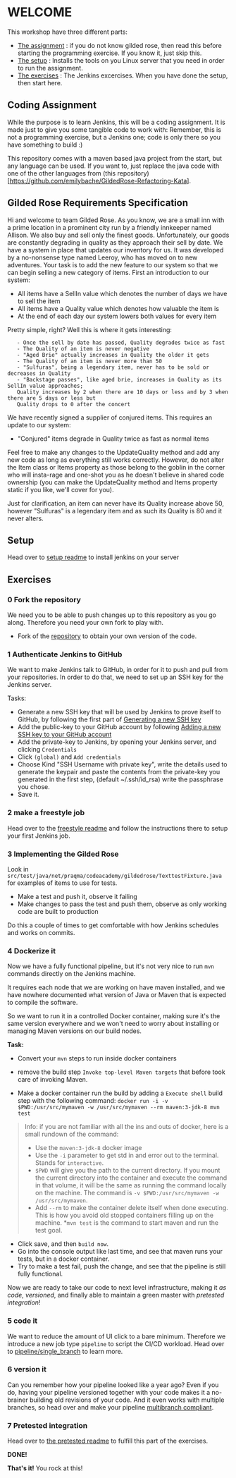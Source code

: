 # WELCOME

This workshop have three different parts:

* [The assignment](#coding-assignment) : if you do not know gilded rose, then read this before starting the programming exercise. If you know it, just skip this.
* [The setup](#setup) : Installs the tools on you Linux server that you need in order to run the assignment.
* [The exercises](#exercises) : The Jenkins excercises. When you have done the setup, then start here.

## Coding Assignment

While the purpose is to learn Jenkins, this will be a coding assignment. It is made just to give you some tangible code to work with:
Remember, this is not a programming exercise, but a Jenkins one; code is only there so you have something to build :)

This repository comes with a maven based java project from the start, but any language can be used. If you want to, just replace the java code with one of the other languages from (this repository)[https://github.com/emilybache/GildedRose-Refactoring-Kata].

## Gilded Rose Requirements Specification

Hi and welcome to team Gilded Rose. As you know, we are a small inn with a prime location in a
prominent city run by a friendly innkeeper named Allison. We also buy and sell only the finest goods.
Unfortunately, our goods are constantly degrading in quality as they approach their sell by date. We
have a system in place that updates our inventory for us. It was developed by a no-nonsense type named
Leeroy, who has moved on to new adventures. Your task is to add the new feature to our system so that
we can begin selling a new category of items. First an introduction to our system:

   - All items have a SellIn value which denotes the number of days we have to sell the item
   - All items have a Quality value which denotes how valuable the item is
   - At the end of each day our system lowers both values for every item

Pretty simple, right? Well this is where it gets interesting:

       - Once the sell by date has passed, Quality degrades twice as fast
       - The Quality of an item is never negative
       - "Aged Brie" actually increases in Quality the older it gets
       - The Quality of an item is never more than 50
       - "Sulfuras", being a legendary item, never has to be sold or decreases in Quality
       - "Backstage passes", like aged brie, increases in Quality as its SellIn value approaches;
	   Quality increases by 2 when there are 10 days or less and by 3 when there are 5 days or less but
   	   Quality drops to 0 after the concert

We have recently signed a supplier of conjured items. This requires an update to our system:

   - "Conjured" items degrade in Quality twice as fast as normal items

Feel free to make any changes to the UpdateQuality method and add any new code as long as everything
still works correctly. However, do not alter the Item class or Items property as those belong to the
goblin in the corner who will insta-rage and one-shot you as he doesn't believe in shared code
ownership (you can make the UpdateQuality method and Items property static if you like, we'll cover
for you).

Just for clarification, an item can never have its Quality increase above 50, however "Sulfuras" is a
legendary item and as such its Quality is 80 and it never alters.

## Setup

Head over to [setup readme](setup/README.md) to install jenkins on your server

## Exercises

### 0 Fork the repository

We need you to be able to push changes up to this repository as you go along. Therefore you need your own fork to play with.

* Fork of the [repository](https://github.com/praqma-training/jenkins-workshop) to obtain your own version of the code.

### 1 Authenticate Jenkins to GitHub

We want to make Jenkins talk to GitHub, in order for it to push and pull from your repositories. In order to do that, we need to set up an SSH key for the Jenkins server.

Tasks:

* Generate a new SSH key that will be used by Jenkins to prove itself to GitHub, by following the first part of [Generating a new SSH key](https://help.github.com/articles/generating-a-new-ssh-key-and-adding-it-to-the-ssh-agent/)
* Add the public-key to your GitHub account by following [Adding a new SSH key to your GitHub account](https://help.github.com/articles/adding-a-new-ssh-key-to-your-github-account/)
* Add the private-key to Jenkins, by opening your Jenkins server, and clicking `Credentials`
* Click `(global)` and `Add credentials`
* Choose Kind "SSH Username with private key", write the details used to generate the keypair and paste the contents from the private-key you generated in the first step, (default ~/.ssh/id_rsa)
      write the passphrase you chose.
* Save it.

### 2 make a freestyle job

Head over to the [freestyle readme](freestyle/README.md) and follow the instructions there to setup your first Jenkins job.

### 3 Implementing the Gilded Rose

Look in  `src/test/java/net/praqma/codeacademy/gildedrose/TexttestFixture.java` for examples of items to use for tests.

* Make a test and push it, observe it failing
* Make changes to pass the test and push them, observe as only working code are built to production

Do this a couple of times to get comfortable with how Jenkins schedules and works on commits.

### 4 Dockerize it

Now we have a fully functional pipeline, but it's not very nice to run `mvn` commands directly on the Jenkins machine. 

It requires each node that we are working on have maven installed, and we have nowhere documented what version of Java or Maven that is expected to compile the software.

So we want to run it in a controlled Docker container, making sure it's the same version everywhere and we won't need to worry about installing or managing Maven versions on our build nodes.

**Task:**

* Convert your `mvn` steps to run inside docker containers

* remove the build step `Invoke top-level Maven targets` that before took care of invoking Maven.
* Make a docker container run the build by adding a `Execute shell` build step with the following command: `docker run -i -v $PWD:/usr/src/mymaven -w /usr/src/mymaven --rm maven:3-jdk-8 mvn test`

> Info: if you are not familiar with all the ins and outs of docker, here is a small rundown of the command:
>* Use the `maven:3-jdk-8` docker image
>* Use the `-i` parameter to get std in and error out to the terminal. Stands for `interactive`.
>* `$PWD` will give you the path to the current directory. If you mount the current directory into the container and execute the command in that volume, it will be the same as running the command locally on the machine. The command is  `-v $PWD:/usr/src/mymaven -w /usr/src/mymaven`.
>* Add `--rm` to make the container delete itself when done executing. This is how you avoid old stopped containers filling up on the machine.
>*`mvn test` is the command to start maven and run the test goal.

* Click save, and then `build now`.
* Go into the console output like last time, and see that maven runs your tests, but in a docker container.
* Try to make a test fail, push the change, and see that the pipeline is still fully functional.

Now we are ready to take our code to next level infrastructure, making it *as code*, *versioned*, and finally able to maintain a green master with *pretested integration*!

### 5 code it

We want to reduce the amount of UI click to a bare minimum. Therefore we introduce a new job type `pipeline` to script the CI/CD workload. Head over to [pipeline/single_branch](pipeline/single_branch.md) to learn more.

### 6 version it

Can you remember how your pipeline looked like a year ago? Even if you do, having your pipeline versioned together with your code makes it a no-brainer building old revisions of your code. And it even works with multiple branches, so head over and make your pipeline [multibranch compliant](pipeline/multi_branch.md).

### 7 Pretested integration

Head over to [the pretested readme](pretested/README.md) to fulfill this part of the exercises.

**DONE!**

**That's it!** You rock at this!
